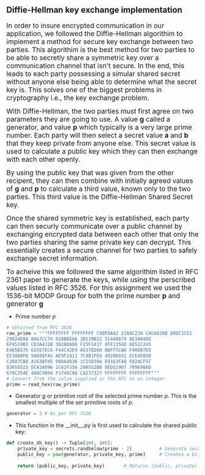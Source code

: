 ## Diffie-Hellman key exchange implementation

<span style="font-size:1.25em;">In order to insure encrypted communication in our application, we followed the Diffie-Hellman algorithim to implement a method for secure key exchange between two parties. This algorithim is the best method for two parties to be able to secretly share a symmetric key over a communication channel that isn't secure. In the end, this leads to each party possessing a simular shared secret without anyone else being able to determine what the secret key is. This solves one of the biggest problems in cryptography i.e., the key exchange problem.</span>

<span style="font-size:1.25em;">With Diffie-Hellman, the two parties must first agree on two parameters they are going to use. A value **g** called a generator, and value **p** which typically is a very large prime number. Each party will then select a secret value **a** and **b** that they keep private from anyone else. This secret value is used to calculate a public key which they can then exchange with each other openly.</span>

<span style="font-size:1.25em;"> By using the public key that was given from the other recipent, they can then combine with initially agreed values of **g** and **p** to calculate a third value, known only to the two parties. This third value is the Diffie-Hellman Shared Secret key.</span>

<span style="font-size:1.25em;"> Once the shared symmetric key is established, each party can then securly communicate over a public channel by exchanging encrypted data between each other that only the two parties sharing the same private key can decrypt. This essentially creates a secure channel for two parties to safely exchange secret information.</span>

<span style="font-size:1.25em;"> To acheive this we followed the same algorithim listed in RFC 2361 paper to generate the keys, while using the perscribed values listed in RFC 3526. For this assignment we used the 1536-bit MODP Group for both the prime number **p** and generator **g**</span>
- Prime number *p*
```python
# obtained from RFC 3526
raw_prime = """FFFFFFFF FFFFFFFF C90FDAA2 2168C234 C4C6628B 80DC1CD1
29024E08 8A67CC74 020BBEA6 3B139B22 514A0879 8E3404DD
EF9519B3 CD3A431B 302B0A6D F25F1437 4FE1356D 6D51C245
E485B576 625E7EC6 F44C42E9 A637ED6B 0BFF5CB6 F406B7ED
EE386BFB 5A899FA5 AE9F2411 7C4B1FE6 49286651 ECE45B3D
C2007CB8 A163BF05 98DA4836 1C55D39A 69163FA8 FD24CF5F
83655D23 DCA3AD96 1C62F356 208552BB 9ED52907 7096966D
670C354E 4ABC9804 F1746C08 CA237327 FFFFFFFF FFFFFFFF"""
# Convert from the value supplied in the RFC to an integer
prime = read_hex(raw_prime)
```
- Generator *g* or primitive root of the selected prime number *p*. This is the smallest multiple of the set primitive roots of *p*.
``` python
generator = 2 # As per RFC 3526
```
- This function in the \_\_init\_\_.py is first used to calculate the shared public key:

```python
def create_dh_key() -> Tuple[int, int]:
    private_key = secrets.randbelow(prime - 2)          # Generate secret using python secrets 
    public_key = pow(generator, private_key, prime)     # Creates a Diffie-Hellman key
    
    return (public_key, private_key)       # Returns (public, private)
```
